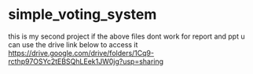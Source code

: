 # simple_voting_system
this is my second project 
if the above files dont work for report and ppt u can use the drive link below to access it
https://drive.google.com/drive/folders/1Cq9-rcthp97OSYc2tEBSQhLEek1JW0jg?usp=sharing
